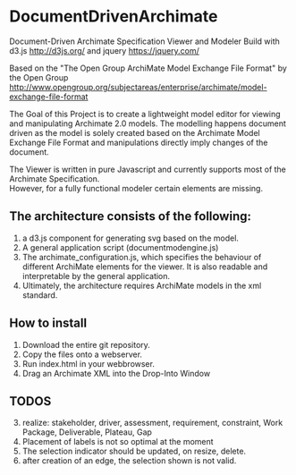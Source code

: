 # DocumentDrivenArchimate
Document-Driven Archimate Specification Viewer and Modeler
Build with d3.js http://d3js.org/ and jquery https://jquery.com/

Based on the "The Open Group ArchiMate Model Exchange File Format" by the Open Group http://www.opengroup.org/subjectareas/enterprise/archimate/model-exchange-file-format

The Goal of this Project is to create a lightweight model editor for viewing and manipulating Archimate 2.0 models. The modelling happens document driven as the model is solely created based on the Archimate Model Exchange File Format and manipulations directly imply changes of the document.

The Viewer is written in pure Javascript and currently supports most of the Archimate Specification.  
However, for a fully functional modeler certain elements are missing.

## The architecture consists of the following:

1. a d3.js component for generating svg based on the model.
2. A general application script (documentmodengine.js)
3. The archimate_configuration.js, which specifies the behaviour of different ArchiMate elements for the viewer. It is also readable and interpretable by the general application.
4. Ultimately, the architecture requires ArchiMate models in the xml standard.

## How to install

1. Download the entire git repository.
2. Copy the files onto a webserver.
3. Run index.html in your webbrowser.
4. Drag an Archimate XML into the Drop-Into Window


## TODOS
3. realize: stakeholder, driver, assessment, requirement, constraint, Work Package, Deliverable, Plateau, Gap
5. Placement of labels is not so optimal at the moment
6. The selection indicator should be updated, on resize, delete.
7. after creation of an edge, the selection shown is not valid.
